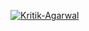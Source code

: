 [![Kritik-Agarwal](https://github.com/Kritik007/Kritik007/blob/main/svg/codes-by-kritik-agarwal.svg)](https://github.com/Kritik007)
